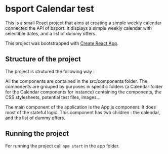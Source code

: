 # bsport Calendar test

This is a small React project that aims at creating a simple weekly calendar connected the API of bsport.
It displays a simple weekly calendar with selectible dates, and a list of dummy offers.

This project was bootstrapped with [Create React App](https://github.com/facebook/create-react-app).

## Structure of the project

The project is strutured the following way :

All the components are contained in the src/components folder.
The components are grouped by purposes in specific folders (a Calendar folder for the Calendar components for instance) containing the components, the CSS stylesheets, potential test files, images...

The main component of the application is the App.js component. It does most of the stateful logic. This component has two children : the calendar, and the list of dummy offers.

## Running the project 

For running the project call `npm start` in the app folder. 
